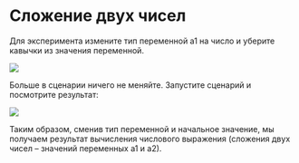 # Сложение двух чисел

Для эксперимента измените тип переменной a1 на число и уберите кавычки из значения переменной.

![](https://sherparpa.ru/wp-content/uploads/2024/02/2024-02-19_21-30-20.png)

Больше в сценарии ничего не меняйте. Запустите сценарий и посмотрите результат:

![](https://sherparpa.ru/wp-content/uploads/2023/11/image62-220w120h-2.png)

Таким образом, сменив тип переменной и начальное значение, мы получаем результат вычисления числового выражения (сложения двух чисел – значений переменных а1 и а2).
